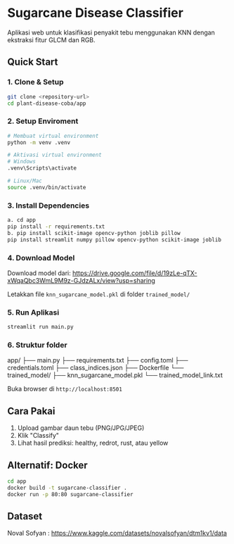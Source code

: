 # Sugarcane Disease Classifier

Aplikasi web untuk klasifikasi penyakit tebu menggunakan KNN dengan ekstraksi fitur GLCM dan RGB.

## Quick Start

### 1. Clone & Setup
```bash
git clone <repository-url>
cd plant-disease-coba/app
```
### 2. Setup Enviroment
```bash
# Membuat virtual environment
python -m venv .venv

# Aktivasi virtual environment
# Windows
.venv\Scripts\activate

# Linux/Mac
source .venv/bin/activate
```
### 3. Install Dependencies
```bash
a. cd app
pip install -r requirements.txt
b. pip install scikit-image opencv-python joblib pillow
pip install streamlit numpy pillow opencv-python scikit-image joblib
```

### 4. Download Model
Download model dari: https://drive.google.com/file/d/19zLe-qTX-xWqaQbc3WmL9M9z-GJdzALx/view?usp=sharing

Letakkan file `knn_sugarcane_model.pkl` di folder `trained_model/`

### 5. Run Aplikasi
```bash
streamlit run main.py
```
### 6. Struktur folder 
app/
├── main.py
├── requirements.txt
├── config.toml
├── credentials.toml
├── class_indices.json
├── Dockerfile
└── trained_model/
    ├── knn_sugarcane_model.pkl
    └── trained_model_link.txt


Buka browser di `http://localhost:8501`

## Cara Pakai
1. Upload gambar daun tebu (PNG/JPG/JPEG)
2. Klik "Classify"
3. Lihat hasil prediksi: healthy, redrot, rust, atau yellow

## Alternatif: Docker
```bash
cd app
docker build -t sugarcane-classifier .
docker run -p 80:80 sugarcane-classifier
```

## Dataset
Noval Sofyan : https://www.kaggle.com/datasets/novalsofyan/dtm1kv1/data
